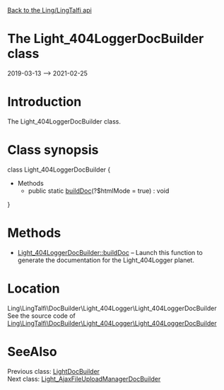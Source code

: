 [Back to the Ling/LingTalfi api](https://github.com/lingtalfi/LingTalfi/blob/master/doc/api/Ling/LingTalfi.md)



The Light_404LoggerDocBuilder class
================
2019-03-13 --> 2021-02-25






Introduction
============

The Light_404LoggerDocBuilder class.



Class synopsis
==============


class <span class="pl-k">Light_404LoggerDocBuilder</span>  {

- Methods
    - public static [buildDoc](https://github.com/lingtalfi/LingTalfi/blob/master/doc/api/Ling/LingTalfi/DocBuilder/Light_404Logger/Light_404LoggerDocBuilder/buildDoc.md)(?$htmlMode = true) : void

}






Methods
==============

- [Light_404LoggerDocBuilder::buildDoc](https://github.com/lingtalfi/LingTalfi/blob/master/doc/api/Ling/LingTalfi/DocBuilder/Light_404Logger/Light_404LoggerDocBuilder/buildDoc.md) &ndash; Launch this function to generate the documentation for the Light_404Logger planet.





Location
=============
Ling\LingTalfi\DocBuilder\Light_404Logger\Light_404LoggerDocBuilder<br>
See the source code of [Ling\LingTalfi\DocBuilder\Light_404Logger\Light_404LoggerDocBuilder](https://github.com/lingtalfi/LingTalfi/blob/master/DocBuilder/Light_404Logger/Light_404LoggerDocBuilder.php)



SeeAlso
==============
Previous class: [LightDocBuilder](https://github.com/lingtalfi/LingTalfi/blob/master/doc/api/Ling/LingTalfi/DocBuilder/Light/LightDocBuilder.md)<br>Next class: [Light_AjaxFileUploadManagerDocBuilder](https://github.com/lingtalfi/LingTalfi/blob/master/doc/api/Ling/LingTalfi/DocBuilder/Light_AjaxFileUploadManager/Light_AjaxFileUploadManagerDocBuilder.md)<br>
